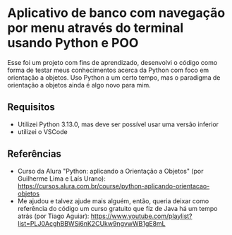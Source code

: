 # Aplicativo de banco com navegação por menu através do terminal usando Python e POO
Esse foi um projeto com fins de aprendizado, desenvolvi o código como forma de testar meus conhecimentos acerca da Python com foco em orientação a objetos. Uso Python a um certo tempo, mas o paradigma de orientação a objetos ainda é algo novo para mim.

## Requisitos
- Utilizei Python 3.13.0, mas deve ser possível usar uma versão inferior
- utilizei o VSCode

## Referências
- Curso da Alura "Python: aplicando a Orientação a Objetos" (por Guilherme Lima e Laís Urano): https://cursos.alura.com.br/course/python-aplicando-orientacao-objetos
- Me ajudou e talvez ajude mais alguém, então, queria deixar como referência do código um curso gratuito que fiz de Java há um tempo atrás (por Tiago Aguiar): https://www.youtube.com/playlist?list=PLJ0AcghBBWSi6nK2CUkw9ngvwWB1gE8mL

